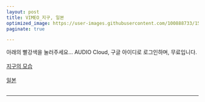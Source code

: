 ```yaml
---
layout: post
title: VIMEO_지구, 일본
optimized_image: https://user-images.githubusercontent.com/100888733/156873469-bb9b850f-0440-4fbf-a778-0526bb4857bf.jpg
paginate: true

---
```

아래의 빨강색을 눌러주세요...
AUDIO Cloud, 구글 아이디로 로그인하며, 무료입니다. <br> <br>
[지구의 모습](https://player.vimeo.com/video/45878034?h=fa107961d3) <br> <br>
[일본](https://player.vimeo.com/video/245118304?portrait=0) <br> <br>

---
